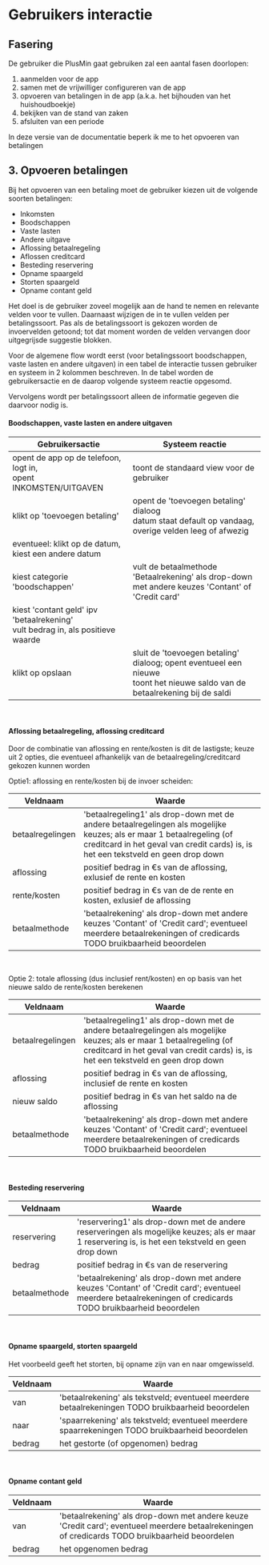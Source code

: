 # Gebruikers interactie

## Fasering

De gebruiker die PlusMin gaat gebruiken zal een aantal fasen doorlopen:

1. aanmelden voor de app
2. samen met de vrijwilliger configureren van de app
3. opvoeren van betalingen in de app (a.k.a. het bijhouden van het huishoudboekje)
4. bekijken van de stand van zaken
5. afsluiten van een periode

In deze versie van de documentatie beperk ik me to het opvoeren van betalingen

## 3. Opvoeren betalingen

Bij het opvoeren van een betaling moet de gebruiker kiezen uit de volgende soorten betalingen:

- Inkomsten
- Boodschappen
- Vaste lasten
- Andere uitgave
- Aflossing betaalregeling
- Aflossen creditcard
- Besteding reservering
- Opname spaargeld
- Storten spaargeld
- Opname contant geld

Het doel is de gebruiker zoveel mogelijk aan de hand te nemen en relevante velden voor te vullen. Daarnaast wijzigen de
in te vullen velden per betalingssoort. Pas als de betalingssoort is gekozen worden de invoervelden getoond; tot dat
moment worden de velden vervangen door uitgegrijsde suggestie blokken.

Voor de algemene flow wordt eerst (voor betalingssoort boodschappen, vaste lasten en andere uitgaven) in een tabel de
interactie tussen gebruiker en systeem in 2 kolommen beschreven. In de tabel worden de gebruikersactie en de daarop
volgende systeem reactie opgesomd.

Vervolgens wordt per betalingssoort alleen de informatie gegeven die daarvoor nodig is.

#### Boodschappen, vaste lasten en andere uitgaven

| Gebruikersactie                                                                    | Systeem reactie                                                                                                                 |
|------------------------------------------------------------------------------------|---------------------------------------------------------------------------------------------------------------------------------|
| opent de app op de telefoon, logt in, <br/>opent INKOMSTEN/UITGAVEN                | toont de standaard view voor de gebruiker                                                                                       |
| klikt op 'toevoegen betaling'                                                      | opent de 'toevoegen betaling' dialoog<br/>datum staat default op vandaag, overige velden leeg  of afwezig                       |
| eventueel: klikt op de datum, kiest een andere datum                               |                                                                                                                                 |
| kiest categorie 'boodschappen'                                                     | vult de betaalmethode 'Betaalrekening' als drop-down  met andere keuzes 'Contant' of 'Credit card'                              |
| kiest 'contant geld' ipv 'betaalrekening'<br/>vult bedrag in, als positieve waarde |                                                                                                                                 |
| klikt op opslaan                                                                   | sluit de 'toevoegen betaling' dialoog; opent eventueel een nieuwe<br/>toont het nieuwe saldo van de betaalrekening bij de saldi |

&nbsp;

#### Aflossing betaalregeling, aflossing creditcard

Door de combinatie van aflossing en rente/kosten is dit de lastigste; keuze uit 2 opties, die eventueel afhankelijk van
de betaalregeling/creditcard gekozen kunnen worden

Optie1: aflossing en rente/kosten bij de invoer scheiden:

| Veldnaam         | Waarde                                                                                                                                                                                                      |
|------------------|-------------------------------------------------------------------------------------------------------------------------------------------------------------------------------------------------------------|
| betaalregelingen | 'betaalregeling1' als drop-down  met de andere betaalregelingen als mogelijke keuzes; als er maar 1 betaalregeling (of creditcard in het geval van credit cards) is, is het een tekstveld en geen drop down |      
| aflossing        | positief bedrag in &euro;s van de aflossing, exlusief de rente en kosten                                                                                                                                    |      
| rente/kosten     | positief bedrag in &euro;s van de de rente en kosten, exlusief de aflossing                                                                                                                                 |      
| betaalmethode    | 'betaalrekening' als drop-down  met andere keuzes 'Contant' of 'Credit card'; eventueel meerdere betaalrekeningen of credicards TODO bruikbaarheid beoordelen                                               |      

&nbsp;

Optie 2: totale aflossing (dus inclusief rent/kosten) en op basis van het nieuwe saldo de rente/kosten berekenen

| Veldnaam         | Waarde                                                                                                                                                                                                      |
|------------------|-------------------------------------------------------------------------------------------------------------------------------------------------------------------------------------------------------------|
| betaalregelingen | 'betaalregeling1' als drop-down  met de andere betaalregelingen als mogelijke keuzes; als er maar 1 betaalregeling (of creditcard in het geval van credit cards) is, is het een tekstveld en geen drop down |      
| aflossing        | positief bedrag in &euro;s van de aflossing, inclusief de rente en kosten                                                                                                                                   |      
| nieuw saldo      | positief bedrag in &euro;s van het saldo na de aflossing                                                                                                                                                    |      
| betaalmethode    | 'betaalrekening' als drop-down  met andere keuzes 'Contant' of 'Credit card'; eventueel meerdere betaalrekeningen of credicards TODO bruikbaarheid beoordelen                                               |      

&nbsp;

#### Besteding reservering

| Veldnaam      | Waarde                                                                                                                                                        |
|---------------|---------------------------------------------------------------------------------------------------------------------------------------------------------------|
| reservering   | 'reservering1' als drop-down  met de andere reserveringen als mogelijke keuzes; als er maar 1 reservering is, is het een tekstveld en geen drop down          |      
| bedrag        | positief bedrag in &euro;s van de reservering                                                                                                                 |      
| betaalmethode | 'betaalrekening' als drop-down  met andere keuzes 'Contant' of 'Credit card'; eventueel meerdere betaalrekeningen of credicards TODO bruikbaarheid beoordelen |      

&nbsp;

#### Opname spaargeld, storten spaargeld

Het voorbeeld geeft het storten, bij opname zijn van en naar omgewisseld.

| Veldnaam | Waarde                                                                                            |
|----------|---------------------------------------------------------------------------------------------------|
| van      | 'betaalrekening' als tekstveld; eventueel meerdere betaalrekeningen TODO bruikbaarheid beoordelen |      
| naar     | 'spaarrekening' als tekstveld; eventueel meerdere spaarrekeningen TODO bruikbaarheid beoordelen   |      
| bedrag   | het gestorte (of opgenomen) bedrag                                                                |      

&nbsp;

#### Opname contant geld

| Veldnaam | Waarde                                                                                                                                          |
|----------|-------------------------------------------------------------------------------------------------------------------------------------------------|
| van      | 'betaalrekening' als drop-down  met andere keuze 'Credit card'; eventueel meerdere betaalrekeningen of credicards TODO bruikbaarheid beoordelen |      
| bedrag   | het opgenomen bedrag                                                                                                                            |      
